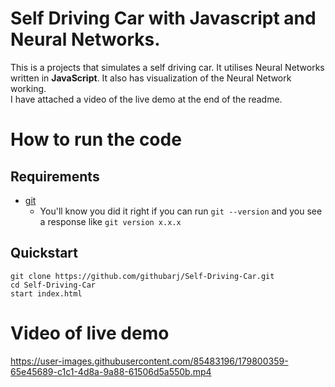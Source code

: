 # Self Driving Car with Javascript and Neural Networks.

This is a projects that simulates a self driving car. It utilises Neural Networks written
in **JavaScript**. It also has visualization of the Neural Network working.  
I have attached a video of the live demo at the end of the readme.  
# How to run the code
## Requirements

- [git](https://git-scm.com/book/en/v2/Getting-Started-Installing-Git)
  - You'll know you did it right if you can run `git --version` and you see a response like `git version x.x.x`
## Quickstart

```
git clone https://github.com/githubarj/Self-Driving-Car.git
cd Self-Driving-Car
start index.html
```
# Video of live demo
https://user-images.githubusercontent.com/85483196/179800359-65e45689-c1c1-4d8a-9a88-61506d5a550b.mp4

